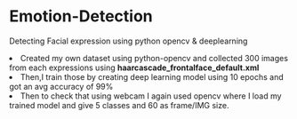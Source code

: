 # Emotion-Detection
Detecting Facial expression using python opencv &amp; deeplearning

<li>Created my own dataset using python-opencv and collected 300 images from each expressions using <b>haarcascade_frontalface_default.xml</b></li>
<li>Then,I train those by creating deep learning model using 10 epochs and got an avg accuracy of 99%</li>
<li>Then to check that using webcam I again used opencv where I load my trained model and give 5 classes and 60 as frame/IMG size.</li>

